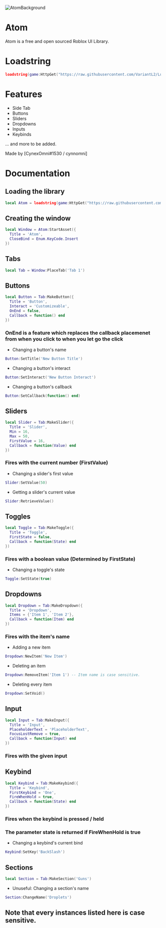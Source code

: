 ![AtomBackground](https://github.com/VariantL2/Lua/assets/129179825/ac02f680-af00-4e57-ac7b-eec5d4a73b27)
# Atom
Atom is a free and open sourced Roblox UI Library.
# Loadstring
```lua
loadstring(game:HttpGet("https://raw.githubusercontent.com/VariantL2/Lua/main/Source.lua"))()
```
# Features
- Side Tab
- Buttons
- Sliders
- Dropdowns
- Inputs
- Keybinds

... and more to be added.

Made by [CynexOmni#1530 / cynnomni]
# Documentation

## Loading the library
```lua
local Atom = loadstring(game:HttpGet("https://raw.githubusercontent.com/VariantL2/Lua/main/Source.lua"))()
```
## Creating the window
```lua
local Window = Atom:StartAsset({
  Title = 'Atom',
  CloseBind = Enum.KeyCode.Insert
})
```
## Tabs
```lua
local Tab = Window:PlaceTab('Tab 1')
```
## Buttons
```lua
local Button = Tab:MakeButton({
  Title = 'Button',
  Interact = 'Customizeable',
  OnEnd = false,
  Callback = function() end
})
```
### OnEnd is a feature which replaces the callback placemenet from when you click to when you let go the click
- Changing a button's name
```lua
Button:SetTitle('New Button Title')
```
- Changing a button's interact
```lua
Button:SetInteract('New Button Interact')
```
- Changing a button's callback
```lua
Button:SetCallback(function() end)
```
## Sliders
```lua
local Slider = Tab:MakeSlider({
  Title = 'Slider',
  Min = 16,
  Max = 50,
  FirstValue = 16,
  Callback = function(Value) end
})
```
### Fires with the current number (FirstValue)
- Changing a slider's first value
```lua
Slider:SetValue(50)
```
- Getting a slider's current value
```lua
Slider:RetrieveValue()
```
## Toggles
```lua
local Toggle = Tab:MakeToggle({
  Title = 'Toggle',
  FirstState = false,
  Callback = function(State) end
})
```
### Fires with a boolean value (Determined by FirstState)
- Changing a toggle's state
```lua
Toggle:SetState(true)
```
## Dropdowns
```lua
local Dropdown = Tab:MakeDropdown({
  Title = 'Dropdown',
  Items = {'Item 1', 'Item 2'},
  Callback = function(Item) end
})
```
### Fires with the item's name
- Adding a new item
```lua
Dropdown:NewItem('New Item')
```
- Deleting an item
```lua
Dropdown:RemoveItem('Item 1') -- Item name is case sensitive.
```
- Deleting every item
```lua
Dropdown:SetVoid()
```
## Input
```lua
local Input = Tab:MakeInput({
  Title = 'Input',
  PlaceholderText = 'PlaceholderText',
  FocusLostRemove = true,
  Callback = function(Input) end
})
```
### Fires with the given input
## Keybind
```lua
local Keybind = Tab:MakeKeybind({
  Title = 'Keybind',
  FirstKeybind = 'One',
  FireWhenHold = true,
  Callback = function(State) end
})
```
### Fires when the keybind is pressed / held
### The parameter state is returned if FireWhenHold is true
- Changing a keybind's current bind
```lua
Keybind:SetKey('BackSlash')
```
## Sections
```lua
local Section = Tab:MakeSection('Guns')
```
- Unuseful: Changing a section's name
```lua
Section:ChangeName('Droplets')
```
## Note that every instances listed here is case sensitive.
